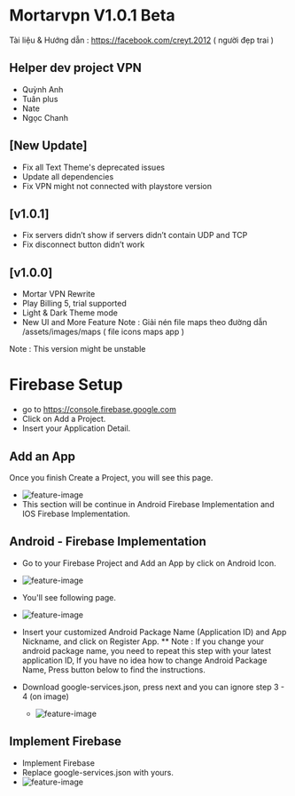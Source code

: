 # Mortarvpn V1.0.1 Beta
Tài liệu & Hướng dẫn : 
https://facebook.com/creyt.2012 ( người đẹp trai )
## Helper dev project VPN
* Quỳnh Anh
* Tuân plus
* Nate
* Ngọc Chanh

## [New Update]
* Fix all Text Theme's deprecated issues
* Update all dependencies
* Fix VPN might not connected with playstore version

## [v1.0.1]
* Fix servers didn’t show if servers didn’t contain UDP and TCP
* Fix disconnect button didn’t work

## [v1.0.0]
* Mortar VPN Rewrite
* Play Billing 5, trial supported
* Light & Dark Theme mode
* New UI and More Feature
Note : Giải nén file maps theo đường dẫn /assets/images/maps ( file icons maps app )

Note : This version might be unstable
# Firebase Setup
* go to https://console.firebase.google.com
* Click on Add a Project.
* Insert your Application Detail.
## Add an App
Once you finish Create a Project, you will see this page.
* ![feature-image](https://3141103988-files.gitbook.io/~/files/v0/b/gitbook-legacy-files/o/assets%2F-MWaO5HrD657Ee5_wup7%2F-MWbdkGPS0bnRk6PhG7V%2F-MWbjta62atL40Fwva5w%2FScreen%20Shot%202021-03-25%20at%2011.57.40.png)
* This section will be continue in Android Firebase Implementation and IOS Firebase Implementation.
## Android - Firebase Implementation
* Go to your Firebase Project and Add an App by click on Android Icon.

* ![feature-image](https://3141103988-files.gitbook.io/~/files/v0/b/gitbook-legacy-files/o/assets%2F-MWaO5HrD657Ee5_wup7%2F-MWbdkGPS0bnRk6PhG7V%2F-MWblcXeoBjejTBW91HG%2FScreen%20Shot%202021-03-25%20at%2011.57.40%20copy.png)
* You'll see following page.
* ![feature-image](https://3141103988-files.gitbook.io/~/files/v0/b/gitbook-legacy-files/o/assets%2F-MWaO5HrD657Ee5_wup7%2F-MWbdkGPS0bnRk6PhG7V%2F-MWbm3ySP7Q22Oj3uNGU%2FScreen%20Shot%202021-03-25%20at%2012.07.35.png)
* Insert your customized Android Package Name (Application ID) and App Nickname, and click on Register App.
  ** Note : If you change your android package name, you need to repeat this step with your latest application ID, If you have no idea how to change Android Package Name, Press button below to find the instructions.
* Download google-services.json, press next and you can ignore step 3 - 4 (on image)
    * ![feature-image](https://3141103988-files.gitbook.io/~/files/v0/b/gitbook-legacy-files/o/assets%2F-MWaO5HrD657Ee5_wup7%2F-MWbdkGPS0bnRk6PhG7V%2F-MWbnLMpOSGdJ-n5fDbp%2FScreen%20Shot%202021-03-25%20at%2012.12.13.png)
## Implement Firebase
* Implement Firebase
* Replace google-services.json with yours.
* ![feature-image](https://3141103988-files.gitbook.io/~/files/v0/b/gitbook-legacy-files/o/assets%2F-MWaO5HrD657Ee5_wup7%2F-MWbdkGPS0bnRk6PhG7V%2F-MWbqkG1tgKpI3st5-jv%2FScreen%20Shot%202021-03-25%20at%2012.28.16.png)
